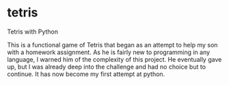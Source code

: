 # tetris
Tetris with Python

This is a functional game of Tetris that began as an attempt to help my son with a homework assignment. As he is fairly new to programming in any language, I warned him of the complexity of this project. He eventually gave up, but I was already deep into the challenge and had no choice but to continue. It has now become my first attempt at python.
